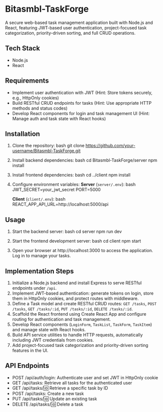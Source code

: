 # Bitasmbl-TaskForge

A secure web-based task management application built with Node.js and React, featuring JWT-based user authentication, project-focused task categorization, priority-driven sorting, and full CRUD operations.

## Tech Stack
- Node.js
- React

## Requirements
- Implement user authentication with JWT (Hint: Store tokens securely, e.g., HttpOnly cookies)
- Build RESTful CRUD endpoints for tasks (Hint: Use appropriate HTTP methods and status codes)
- Develop React components for login and task management UI (Hint: Manage auth and task state with React hooks)

## Installation
1. Clone the repository:
   bash
   git clone https://github.com/your-username/Bitasmbl-TaskForge.git
   
2. Install backend dependencies:
   bash
   cd Bitasmbl-TaskForge/server
   npm install
   
3. Install frontend dependencies:
   bash
   cd ../client
   npm install
   
4. Configure environment variables:
   **Server** (`server/.env`):
   bash
   JWT_SECRET=your_jwt_secret
   PORT=5000
   
   **Client** (`client/.env`):
   bash
   REACT_APP_API_URL=http://localhost:5000/api
   

## Usage
1. Start the backend server:
   bash
   cd server
   npm run dev
   
2. Start the frontend development server:
   bash
   cd client
   npm start
   
3. Open your browser at http://localhost:3000 to access the application. Log in to manage your tasks.

## Implementation Steps
1. Initialize a Node.js backend and install Express to serve RESTful endpoints under `/api`.
2. Implement JWT-based authentication: generate tokens on login, store them in HttpOnly cookies, and protect routes with middleware.
3. Define a Task model and create RESTful CRUD routes: `GET /tasks`, `POST /tasks`, `GET /tasks/:id`, `PUT /tasks/:id`, `DELETE /tasks/:id`.
4. Scaffold the React frontend using Create React App and configure routing for authentication and task management.
5. Develop React components (`LoginForm`, `TaskList`, `TaskForm`, `TaskItem`) and manage state with React hooks.
6. Build API service utilities to handle HTTP requests, automatically including JWT credentials from cookies.
7. Add project-focused task categorization and priority-driven sorting features in the UI.

## API Endpoints
- POST /api/auth/login: Authenticate user and set JWT in HttpOnly cookie
- GET /api/tasks: Retrieve all tasks for the authenticated user
- GET /api/tasks/:id: Retrieve a specific task by ID
- POST /api/tasks: Create a new task
- PUT /api/tasks/:id: Update an existing task
- DELETE /api/tasks/:id: Delete a task
